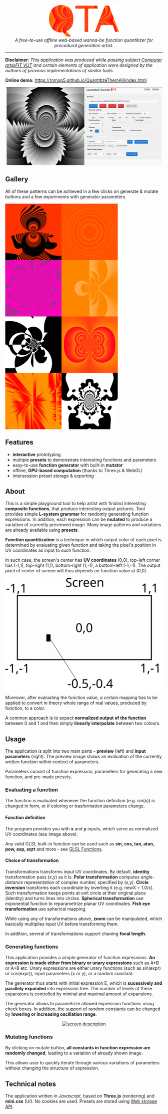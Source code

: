 <div align="center">
    <a href="https://romop5.github.io/QuantitizeThemAll/index.html"><img src="https://raw.githubusercontent.com/Romop5/QuantitizeThemAll/main/docs/logo.png" alt="app overview" height="100px"/></a>
<br>
<i>A free-to-use offline web-based wanna-be function quantitizer for procedural generation artist.</i>
</div>
<hr>

**Disclaimer**: *This application was produced while passing subject [Computer art@FIT VUT](https://www.fit.vut.cz/study/course/VIN/.en) and certain elements of application were
designed by the authors of previous implementations of similar tools.*

**Online demo:** https://romop5.github.io/QuantitizeThemAll/index.html
<div align="center">
    <a href="https://romop5.github.io/QuantitizeThemAll/index.html"><img src="https://raw.githubusercontent.com/Romop5/QuantitizeThemAll/main/docs/app.png?token=AAZFMBIQJFMCQBRFGFJ67C277GPDQ" alt="app overview" /></a>
</div>

## Gallery
All of these patterns can be achieved in a few clicks on generate & mutate buttons and a few
experiments with generator parameters.
<p align="center">
<a href="https://raw.githubusercontent.com/Romop5/QuantitizeThemAll/main/docs/gallery-a-thumb.jpg"><img style="float:left"  src="https://raw.githubusercontent.com/Romop5/QuantitizeThemAll/main/docs/gallery-a-thumb.jpg" width="180px"></a>
<a href="https://raw.githubusercontent.com/Romop5/QuantitizeThemAll/main/docs/gallery-b-thumb.jpg"><img style="float:left"  src="https://raw.githubusercontent.com/Romop5/QuantitizeThemAll/main/docs/gallery-b-thumb.jpg" width="180px"></a>
<a href="https://raw.githubusercontent.com/Romop5/QuantitizeThemAll/main/docs/gallery-c-thumb.jpg"><img style="float:left"  src="https://raw.githubusercontent.com/Romop5/QuantitizeThemAll/main/docs/gallery-c-thumb.jpg" width="180px"></a>
<a href="https://raw.githubusercontent.com/Romop5/QuantitizeThemAll/main/docs/gallery-d-thumb.jpg"><img style="float:left"  src="https://raw.githubusercontent.com/Romop5/QuantitizeThemAll/main/docs/gallery-d-thumb.jpg" width="180px"></a>
</p>
<p align="center">
<a href="https://raw.githubusercontent.com/Romop5/QuantitizeThemAll/main/docs/gallery-e-thumb.jpg"><img style="float:left"  src="https://raw.githubusercontent.com/Romop5/QuantitizeThemAll/main/docs/gallery-e-thumb.jpg" width="180px"></a>
<a href="https://raw.githubusercontent.com/Romop5/QuantitizeThemAll/main/docs/gallery-f-thumb.jpg"><img style="float:left"  src="https://raw.githubusercontent.com/Romop5/QuantitizeThemAll/main/docs/gallery-f-thumb.jpg" width="180px"></a>
<a href="https://raw.githubusercontent.com/Romop5/QuantitizeThemAll/main/docs/gallery-g-thumb.jpg"><img style="float:left"  src="https://raw.githubusercontent.com/Romop5/QuantitizeThemAll/main/docs/gallery-g-thumb.jpg" width="180px"></a>
<a href="https://raw.githubusercontent.com/Romop5/QuantitizeThemAll/main/docs/gallery-h-thumb.jpg"><img style="float:left"  src="https://raw.githubusercontent.com/Romop5/QuantitizeThemAll/main/docs/gallery-h-thumb.jpg" width="180px"></a>
</p>
<div style="clear:both"></div>

## Features
- **interactive** prototyping 
- multiple **presets** to demonstrate interesting functions and parameters
- easy-to-use **function generator** with built-in **mutator**
- offline, **GPU-based computation** (thanks to Three.js & WebGL)
- intersession preset storage & exporting

## About
This is a simple playground tool to help artist with findind interesting **composite functions**, that
produce interesting output pictures. Tool provides simple **L-system grammar** for randomly generating function expressions.
In addition, each expression can be **mutated** to produce a variation of currently previewed image.
Many image patterns and variations are already available using **presets**.

**Function quantitization** is a technique in which output color of each pixel is determined by
evaluating given function and taking the pixel's position in UV coordinates as input to such
function. 

In such case, the screen's center has **UV coordinates** (0,0), top-left corner has (-1,1),
top-right (1,1), bottom-right (1,-1), a bottom-left (-1,-1). The output pixel of center of screen
will thus depends on function value at (0,0).

<div align="center">
    <a href="https://romop5.github.io/QuantitizeThemAll/index.html"><img src="https://raw.githubusercontent.com/Romop5/QuantitizeThemAll/6dfdaf947239fc2e3e68b66bbae813c27df54deb/docs/screen.svg?token=AAZFMBIFJ7OCWQQYM3657TC76BR7K" alt="screen description" /></a>
</div>

Moreover, after evaluating the function value, a certain mapping has to be applied to convert in
theory whole range of real values, produced by function, to a color.

A common approach is to expect **normalized output of the function** between 0 and 1 and then simply
**linearly interpolate** between two colours.


## Usage
The application is split into two main parts - **preview** (left) and **input parameters** (right).
The preview image shows an evaluation of the currently written function within context of parameters. 

Parameters consist of function expression, parameters for generating a new function, and pre-made
presets.

### Evaluating a function
The function is evaluated whenever the function definition (e.g. sin(x)) is changed in form, or if
coloring or trasformation parameters change.

#### Function definition
The program provides you with **x** and **y** inputs, which serve as normalized UV coordinates (see
image above).

Any valid GLSL built-in function can be used such as **sin, cos, tan, atan, pow, exp, sqrt** and
more - see [GLSL Functions](https://www.shaderific.com/glsl-functions).

#### Choice of transformation
Transformations transforms input UV coordinates. By default, **identity** transformation pass (x,y)
as it is.
**Polar transformation** computes *angle-distance* representation of complex number, specified by
(x,y).
**Circle inversion** transforms each coordinate by inverting it (e.g. newX = 1.0/x). Such
transformation keeps points at unit circle at their original place (identity) and turns lines into
circles.
**Spherical transformation** use exponential function to reparametrize planar UV coordinates.
**Fish eye transformation** use spherical mapping.

While using any of transformations above, **zoom** can be manipulated, which basically multiplies
input UV before transforming them. 

In addition, several of transformations support chaning **focal length**.

### Generating functions
This application provides a simple generator of function expressions. 
**An expression is made either from binary or unary expressions** such as A\*B or A+B etc.
Unary expressions are either unary functions (such as sin(expr) or cos(expr)), input parameters (x
or y), or a random constant.

The generator thus starts with initial expression E, which is **sucessively and parallely expanded**
into expression tree. The number of levels of these expansions is controlled by mininal and maximal
amount of expansions.

The generator allows to parametrize allowed expression functions using check boxes.
In addition, the support of random constants can be changed by **lowering or increasing oscillation
range**.

<div align="center">
    <a href="https://romop5.github.io/QuantitizeThemAll/index.html"><img src="https://raw.githubusercontent.com/Romop5/QuantitizeThemAll/b0fef1ad976ef018a50206628c11a116b8db80f7/docs/generateAndMutate.svg" alt="screen description" /></a>
</div>

### Mutating functions
By clicking on mutate button, **all constants in function expression are randomly changed**, leading to
a variation of already shown image.

This allows user to quickly iterate through various variations of parameters without changing the
structure of expression.

## Technical notes
The application written in *Javascript*, based on **Three.js** (rendering) and **mini.css** (UI).
No cookies are used. Presets are stored using [Web storage API](https://developer.mozilla.org/en-US/docs/Web/API/Web_Storage_API).

